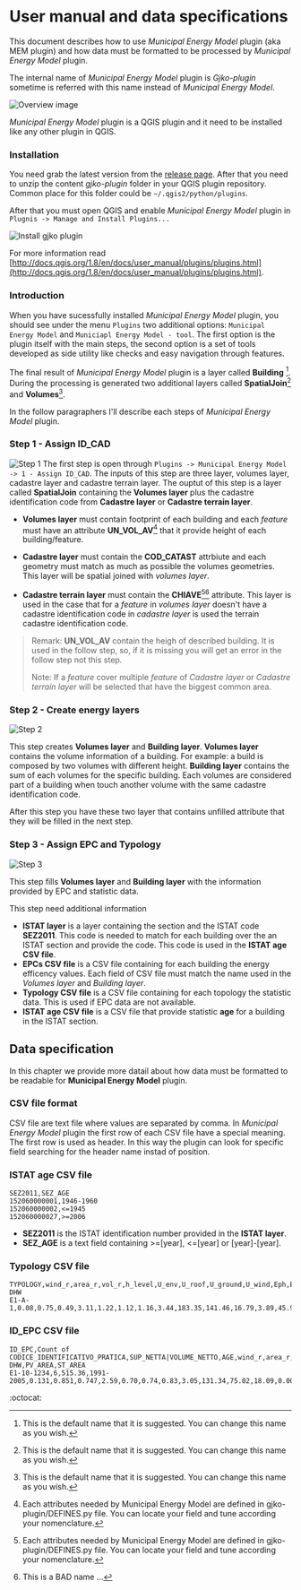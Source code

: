 # User manual and data specifications
This document describes how to use *Municipal Energy Model* plugin (aka MEM plugin) and how data must be formatted to be processed by *Municipal Energy Model* plugin.

The internal name of *Municipal Energy Model* plugin is *Gjko-plugin* sometime is referred with this name instead of *Municipal Energy Model*.

![Overview image](img/intro.png)

*Municipal Energy Model* plugin is a QGIS plugin and it need to be installed like any other plugin in QGIS.

### Installation
You need grab the latest version from the [release page](https://github.com/zanfire/qgis-utils/releases/tag).
After that you need to unzip the content *gjko-plugin* folder in your QGIS plugin repository.
Common place for this folder could be `~/.qgis2/python/plugins`.

After that you must open QGIS and enable *Municipal Energy Model* plugin in `Plugnis -> Manage and Install Plugins...`

![Install gjko plugin](img/plugins_installed.png)

For more information read [http://docs.qgis.org/1.8/en/docs/user_manual/plugins/plugins.html](http://docs.qgis.org/1.8/en/docs/user_manual/plugins/plugins.html).

### Introduction
When you have sucessfully installed *Municipal Energy Model* plugin, you should see under the menu `Plugins` two additional options: `Municipal Energy Model` and `Municiapl Energy Model - tool`. The first option is the plugin itself with the main steps, the second option is a set of tools developed as side utility like checks and easy navigation through features.

The final result of *Municipal Energy Model* plugin is a layer called **Building** [^1]. During the processing is generated two additional layers called **SpatialJoin**[^1] and **Volumes**[^1].

In the follow paragraphers I'll describe each steps of *Municipal Energy Model* plugin.

### Step 1 - Assign ID_CAD
![Step 1](img/step1.png)
The first step is open through `Plugins -> Municipal Energy Model -> 1 - Assign ID_CAD`. The inputs of this step are three layer, volumes layer, cadastre layer and cadastre terrain layer.
The ouptut of this step is a layer called **SpatialJoin** containing the **Volumes layer** plus the cadastre identification code from  **Cadastre layer** or **Cadastre terrain layer**.

 - **Volumes layer** must contain footprint of each building and each *feature* must have an attribute **UN\_VOL\_AV**[^2] that it provide height of each building/feature.

 - **Cadastre layer** must contain the **COD_CATAST** attrbiute and each geometry must match as much as possible the volumes geometries. This layer will be  spatial joined with *volumes layer*.

 - **Cadastre terrain layer** must contain the **CHIAVE**[^2][^3] attribute. This layer is used in the case that for a *feature* in *volumes layer* doesn't have a cadastre identification code in *cadastre layer* is used the terrain cadastre identification code.

> Remark: **UN\_VOL\_AV** contain the heigh of described building. It is used in the follow step, so, if it is missing you will get an error in the follow step not this step.
> 
> Note: If a *feature* cover multiple *feature* of *Cadastre layer* or *Cadastre terrain layer* will be selected that have the biggest common area.

### Step 2 - Create energy layers
![Step 2](img/step2.png)

This step creates **Volumes layer** and **Building layer**. **Volumes layer**
 contains the volume information of a building. For example: a build is composed by two volumes with different height. 
**Building layer** contains the sum of each volumes for the specific building. Each volumes are considered part of a building when touch another volume with the same cadastre identification code.

After this step you have these two layer that contains unfilled attribute that they will be filled in the next step.

### Step 3 - Assign EPC and Typology
![Step 3](img/step3.png)

This step fills **Volumes layer** and **Building layer** with the information provided by EPC and statistic data.

This step need additional information

- **ISTAT layer** is a layer containing the section and the ISTAT code **SEZ2011**. This code is needed to match for each building over the an ISTAT section and provide the code. This code is used in the **ISTAT age CSV file**. 
- **EPCs CSV file** is a CSV file containing for each building the energy efficency values. Each field of CSV file must match the name used in the *Volumes layer* and *Building layer*.
- **Typology CSV file** is a CSV file containing for each topology the statistic data. This is used if EPC data are not available.
- **ISTAT age CSV file** is a CSV file that provide statistic **age** for a building in the ISTAT section.

## Data specification
In this chapter we provide more datail about how data must be formatted to be readable for **Municipal Energy Model** plugin.

### CSV file format
CSV file are text file where values are separated by comma. In *Municipal Energy Model* plugin the first row of each CSV file have a special meaning. The first row is used as header. 
In this way the plugin can look for specific field searching for the header name instad of position.

### ISTAT age CSV file

```
SEZ2011,SEZ_AGE
152060000001,1946-1960
152060000002,<=1945
152060000027,>=2006
```

 - **SEZ2011** is the ISTAT identification number provided in the **ISTAT layer**.
 - **SEZ_AGE** is a text field containing >=[year], <=[year] or [year]-[year].

### Typology CSV file
```
TYPOLOGY,wind_r,area_r,vol_r,h_level,U_env,U_roof,U_ground,U_wind,Eph,Eth,ETC,EFER,EPW,EPT,E_HEAT,E_DHW,E_H-DHW
E1-A-1,0.08,0.75,0.49,3.11,1.22,1.12,1.16,3.44,183.35,141.46,16.79,3.89,45.99,229.33,0.80,0.68,0.74
```

### ID_EPC CSV file

```
ID_EPC,Count of CODICE_IDENTIFICATIVO_PRATICA,SUP_NETTA|VOLUME_NETTO,AGE,wind_r,area_r,vol_r,h_level,U_env,U_roof,U_ground,U_wind,Eph,Eth,ETC,EFER,EPW,EPT,E_HEAT,E_DHW,E_H-DHW,PV_AREA,ST_AREA
E1-10-1234,6,515.36,1991-2005,0.131,0.851,0.747,2.59,0.70,0.74,0.83,3.05,131.34,75.02,18.09,0.00,60.44,191.78,0.58,0.38,0.52,0.00,0.00
```


[^1]: This is the default name that it is suggested. You can change this name as you wish.
[^2]: Each attributes needed by Municipal Energy Model are defined in gjko-plugin/DEFINES.py file. You can locate your field and tune according your nomenclature.
[^3]: This is a BAD name ...

:octocat:
